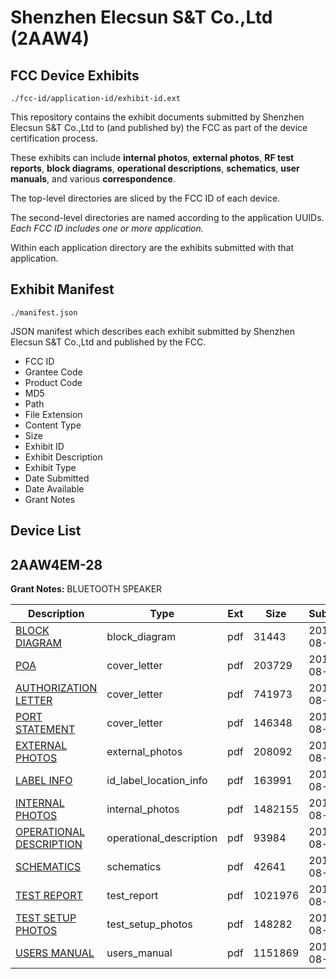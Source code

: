 # Shenzhen Elecsun S&T Co.,Ltd (2AAW4)
## FCC Device Exhibits

```
./fcc-id/application-id/exhibit-id.ext
```

This repository contains the exhibit documents submitted by Shenzhen Elecsun S&T Co.,Ltd to (and published by) the FCC as part of the device certification process.

These exhibits can include **internal photos**, **external photos**, **RF test reports**, **block diagrams**, **operational descriptions**, **schematics**, **user manuals**, and various **correspondence**.

The top-level directories are sliced by the FCC ID of each device.

The second-level directories are named according to the application UUIDs. *Each FCC ID includes one or more application.*

Within each application directory are the exhibits submitted with that application. 

## Exhibit Manifest

```
./manifest.json
```

JSON manifest which describes each exhibit submitted by Shenzhen Elecsun S&T Co.,Ltd and published by the FCC.

- FCC ID
- Grantee Code
- Product Code
- MD5
- Path
- File Extension
- Content Type
- Size
- Exhibit ID
- Exhibit Description
- Exhibit Type
- Date Submitted
- Date Available
- Grant Notes

## Device List
## 2AAW4EM-28
**Grant Notes:** BLUETOOTH SPEAKER

| Description | Type | Ext | Size | Submitted | Available |
| ----------- | ---- | --- | ---- | --------- | --------- |
| [BLOCK DIAGRAM](2AAW4EM-28/b3cebd5c1114f6faa3b06bb03fcea488/2056779.pdf) | block_diagram | pdf | 31443 | 2013-08-29 | 2013-08-29 |
| [POA](2AAW4EM-28/b3cebd5c1114f6faa3b06bb03fcea488/2056772.pdf) | cover_letter | pdf | 203729 | 2013-08-29 | 2013-08-29 |
| [AUTHORIZATION LETTER](2AAW4EM-28/b3cebd5c1114f6faa3b06bb03fcea488/2056776.pdf) | cover_letter | pdf | 741973 | 2013-08-29 | 2013-08-29 |
| [PORT STATEMENT](2AAW4EM-28/b3cebd5c1114f6faa3b06bb03fcea488/2056777.pdf) | cover_letter | pdf | 146348 | 2013-08-29 | 2013-08-29 |
| [EXTERNAL PHOTOS](2AAW4EM-28/b3cebd5c1114f6faa3b06bb03fcea488/2056769.pdf) | external_photos | pdf | 208092 | 2013-08-29 | 2013-08-29 |
| [LABEL INFO](2AAW4EM-28/b3cebd5c1114f6faa3b06bb03fcea488/2056770.pdf) | id_label_location_info | pdf | 163991 | 2013-08-29 | 2013-08-29 |
| [INTERNAL PHOTOS](2AAW4EM-28/b3cebd5c1114f6faa3b06bb03fcea488/2056781.pdf) | internal_photos | pdf | 1482155 | 2013-08-29 | 2013-08-29 |
| [OPERATIONAL DESCRIPTION](2AAW4EM-28/b3cebd5c1114f6faa3b06bb03fcea488/2056780.pdf) | operational_description | pdf | 93984 | 2013-08-29 | 2013-08-29 |
| [SCHEMATICS](2AAW4EM-28/b3cebd5c1114f6faa3b06bb03fcea488/2056773.pdf) | schematics | pdf | 42641 | 2013-08-29 | 2013-08-29 |
| [TEST REPORT](2AAW4EM-28/b3cebd5c1114f6faa3b06bb03fcea488/2056774.pdf) | test_report | pdf | 1021976 | 2013-08-29 | 2013-08-29 |
| [TEST SETUP PHOTOS](2AAW4EM-28/b3cebd5c1114f6faa3b06bb03fcea488/2056775.pdf) | test_setup_photos | pdf | 148282 | 2013-08-29 | 2013-08-29 |
| [USERS MANUAL](2AAW4EM-28/b3cebd5c1114f6faa3b06bb03fcea488/2056778.pdf) | users_manual | pdf | 1151869 | 2013-08-29 | 2013-08-29 |
